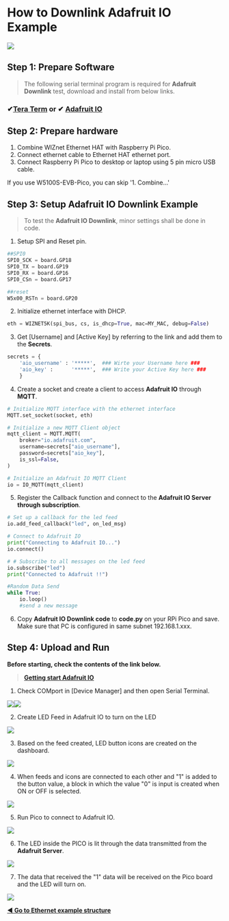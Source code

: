 # How to Downlink Adafruit IO Example

![][link-adafruit_logo_2]



## Step 1: Prepare Software

> The following serial terminal program is required for **Adafruit Downlink** test, download and install from below links.

### &#10004;[**Tera Term**][link-tera_term]  or  &#10004; [**Adafruit IO**][link-adafruit_io]



## Step 2: Prepare hardware

1. Combine WIZnet Ethernet HAT with Raspberry Pi Pico.
2. Connect ethernet cable to Ethernet HAT ethernet port.
3. Connect Raspberry Pi Pico to desktop or laptop using 5 pin micro USB cable.



If you use W5100S-EVB-Pico, you can skip '1. Combine...'



## Step 3: Setup Adafruit IO Downlink Example

> To test the **Adafruit IO Downlink**, minor settings shall be done in code.



1. Setup SPI and Reset pin.

```python
##SPI0
SPI0_SCK = board.GP18
SPI0_TX = board.GP19
SPI0_RX = board.GP16
SPI0_CSn = board.GP17

##reset
W5x00_RSTn = board.GP20
```

2. Initialize ethernet interface with DHCP.

```python
eth = WIZNET5K(spi_bus, cs, is_dhcp=True, mac=MY_MAC, debug=False)
```

3. Get [Username] and [Active Key] by referring to the link and add them to the **Secrets**.

```python
secrets = {
    'aio_username' : '*****',  ### Wirte your Username here ###
    'aio_key' : 	 '*****',  ### Write your Active Key here ###
    }
```

4. Create a socket and create a client to access **Adafruit IO** through **MQTT**.

```python
# Initialize MQTT interface with the ethernet interface
MQTT.set_socket(socket, eth)

# Initialize a new MQTT Client object
mqtt_client = MQTT.MQTT(
    broker="io.adafruit.com",
    username=secrets["aio_username"],
    password=secrets["aio_key"],
    is_ssl=False,
)

# Initialize an Adafruit IO MQTT Client
io = IO_MQTT(mqtt_client)
```

5. Register the Callback function and connect to the **Adafruit IO Server through subscription**.

```python
# Set up a callback for the led feed
io.add_feed_callback("led", on_led_msg)

# Connect to Adafruit IO
print("Connecting to Adafruit IO...")
io.connect()

# # Subscribe to all messages on the led feed
io.subscribe("led")
print("Connected to Adafruit !!")

#Random Data Send
while True:
    io.loop()
    #send a new message
```

6. Copy **Adafruit IO Downlink code** to **code.py** on your RPi Pico and save. Make sure that PC is configured in same subnet 192.168.1.xxx.



## Step 4: Upload and Run

**Before starting, check the contents of the link below.**

> [**Getting start Adafruit IO**][link-adafruit_start]



1. Check COMport in [Device Manager] and then open Serial Terminal.

![][link-port]![][link-terminal]



2. Create LED Feed in Adafruit IO to turn on the LED

![][link-adafruit_downlink_2]



3. Based on the feed created, LED button icons are created on the dashboard.

![][link-adafruit_downlink_3]



4. When feeds and icons are connected to each other and "1" is added to the button value, a block in which the value "0" is input is created when ON or OFF is selected.

![][link-adafruit_downlink_4]



5. Run Pico to connect to Adafruit IO.

![][link-adafruit_downlink_1]



6. The LED inside the PICO is lit through the data transmitted from the **Adafruit Server**.

![][link-adafruit_downlink_6]



7. The data that received the "1" data will be received on the Pico board and the LED will turn on.

![][link-adafruit_downlink_7]






 [**◀ Go to Ethernet example structure**](#ethernet_example_structure)



<!--
Link
-->

[link-tera_term]: https://osdn.net/projects/ttssh2/releases/
[link-adafruit_io]: https://io.adafruit.com/
[link-adafruit_start]: https://github.com/Wiznet/RP2040-HAT-CircuitPython/blob/master/examples/Adafruit_IO/Getting%20Start%20Adafruit%20IO.md



[link-adafruit_logo_2]: https://github.com/Wiznet/RP2040-HAT-CircuitPython/blob/master/images/Adaruit_io/Adafruit_logo_2.png
[link-port]:https://github.com/Wiznet/RP2040-HAT-CircuitPython/blob/master/images/Adaruit_io/PORT.jpg
[link-terminal]: https://github.com/Wiznet/RP2040-HAT-CircuitPython/blob/master/images/Adaruit_io/Terminal.jpg
[link-adafruit_downlink_1]: https://github.com/Wiznet/RP2040-HAT-CircuitPython/blob/master/images/Adaruit_io/Adafruit_downlink_1.PNG
[link-adafruit_downlink_2]: https://github.com/Wiznet/RP2040-HAT-CircuitPython/blob/master/images/Adaruit_io/Adafruit_downlink_2.PNG
[link-adafruit_downlink_3]: https://github.com/Wiznet/RP2040-HAT-CircuitPython/blob/master/images/Adaruit_io/Adafruit_downlink_3.PNG
[link-adafruit_downlink_4]: https://github.com/Wiznet/RP2040-HAT-CircuitPython/blob/master/images/Adaruit_io/Adafruit_downlink_4.PNG
[link-adafruit_downlink_6]: https://github.com/Wiznet/RP2040-HAT-CircuitPython/blob/master/images/Adaruit_io/Adafruit_downlink_6.PNG
[link-adafruit_downlink_7]: https://github.com/Wiznet/RP2040-HAT-CircuitPython/blob/master/images/Adaruit_io/Adafruit_downlink_7.PNG


